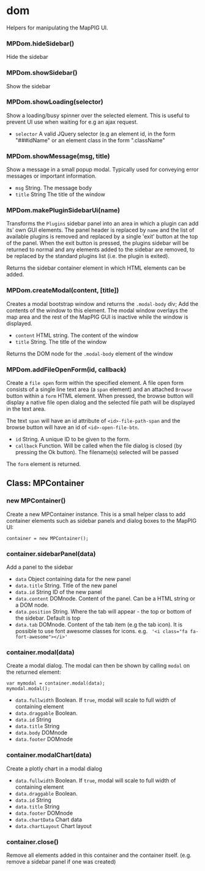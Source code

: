 
# dom

Helpers for manipulating the MapPIG UI.

### MPDom.hideSidebar()

Hide the sidebar

### MPDom.showSidebar()

Show the sidebar

### MPDom.showLoading(selector)

Show a loading/busy spinner over the selected element. This is useful to prevent
UI use when waiting for e.g an ajax request.

- `selector` A valid JQuery selector (e.g an element id, in the form "###idName" or an element class in the form ".className"

### MPDom.showMessage(msg, title)

Show a message in a small popup modal. Typically used for conveying error messages or important information. 

- `msg` String. The message body
- `title` String The title of the window

### MPDom.makePluginSidebarUi(name)

Transforms the `Plugins` sidebar panel into an area in which a plugin can add its' own GUI elements.
The panel header is replaced by `name` and the list of available plugins is removed and replaced by a single 'exit' button at the top of the panel.
When the exit button is pressed, the plugins sidebar will be returned to normal and any elements added to the sidebar are removed, to be 
replaced by the standard plugins list (i.e. the plugin is exited).

Returns the sidebar container element in which HTML elements can be added.

### MPDom.createModal(content, [title])

Creates a modal bootstrap window and returns the `.modal-body` div; Add the contents of the window to this element.
The modal window overlays the map area and the rest of the MapPIG GUI is inactive while the window is displayed. 

- `content` HTML string. The content of the window
- `title` String. The title of the window

Returns the DOM node for the `.modal-body` element of the window

### MPDom.addFileOpenForm(id, callback)

Create a `file open` form within the specified element. A file open form consists of a single line text area (a ``span`` element) and an attached `Browse` button within a ``form`` HTML element.
When pressed, the browse button will display a native file open dialog and the selected file path will be displayed in the text area.

The text `span` will have an id attribute of `<id>-file-path-span` and the browse button will have an id of ``<id>-open-file-btn``.

- `id` String. A unique ID to be given to the form.
- `callback` Function. Will be called when the file dialog is closed (by pressing the Ok button). The filename(s) selected will be passed

The `form` element is returned.     


## Class: MPContainer

### new MPContainer()

Create a new MPContainer instance. This is a small helper class to add container elements such as sidebar panels and dialog boxes to
the MapPIG UI:

    container = new MPContainer();

### container.sidebarPanel(data)

Add a panel to the sidebar

- `data` Object containing data for the new panel
- `data.title` String. Title of the new panel
- `data.id` String ID of the new panel
- `data.content` DOMnode. Content of the panel. Can be a HTML string or a DOM node.
- `data.position` String. Where the tab will appear - the top or bottom of the sidebar. Default is top
- `data.tab` DOMnode. Content of the tab item (e.g the tab icon). It is possible to use font awesome classes for icons. e.g. ` '<i class="fa fa-fort-awesome"></i>'`

### container.modal(data)

Create a modal dialog. The modal can then be shown by calling `modal` on the returned element:

    var mymodal = container.modal(data);
    mymodal.modal();

- `data.fullwidth` Boolean. If `true`, modal will scale to full width of containing element
- `data.draggable` Boolean.
- `data.id` String
- `data.title` String
- `data.body` DOMnode
- `data.footer` DOMnode

### container.modalChart(data)

Create a plotly chart in a modal dialog

- `data.fullwidth` Boolean. If `true`, modal will scale to full width of containing element
- `data.draggable` Boolean.
- `data.id` String
- `data.title` String
- `data.footer` DOMnode
- `data.chartData` Chart data
- `data.chartLayout` Chart layout

### container.close()

Remove all elements added in this container and the container itself. (e.g. remove a sidebar panel if one was created)